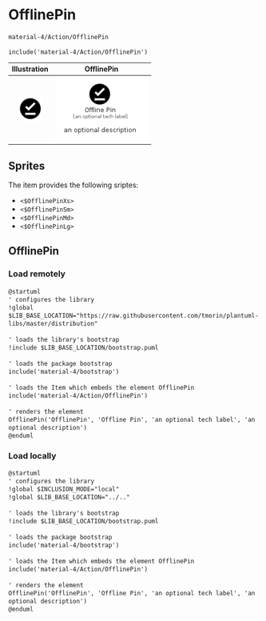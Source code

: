 # OfflinePin


```text
material-4/Action/OfflinePin
```

```text
include('material-4/Action/OfflinePin')
```



| Illustration | OfflinePin |
| :---: | :---: |
| ![illustration for Illustration](../../material-4/Action/OfflinePin.png) | ![illustration for OfflinePin](../../material-4/Action/OfflinePin.Local.png) |



## Sprites
The item provides the following sriptes:

- `<$OfflinePinXs>`
- `<$OfflinePinSm>`
- `<$OfflinePinMd>`
- `<$OfflinePinLg>`





## OfflinePin

### Load remotely
```plantuml
@startuml
' configures the library
!global $LIB_BASE_LOCATION="https://raw.githubusercontent.com/tmorin/plantuml-libs/master/distribution"

' loads the library's bootstrap
!include $LIB_BASE_LOCATION/bootstrap.puml

' loads the package bootstrap
include('material-4/bootstrap')

' loads the Item which embeds the element OfflinePin
include('material-4/Action/OfflinePin')

' renders the element
OfflinePin('OfflinePin', 'Offline Pin', 'an optional tech label', 'an optional description')
@enduml
```

### Load locally
```plantuml
@startuml
' configures the library
!global $INCLUSION_MODE="local"
!global $LIB_BASE_LOCATION="../.."

' loads the library's bootstrap
!include $LIB_BASE_LOCATION/bootstrap.puml

' loads the package bootstrap
include('material-4/bootstrap')

' loads the Item which embeds the element OfflinePin
include('material-4/Action/OfflinePin')

' renders the element
OfflinePin('OfflinePin', 'Offline Pin', 'an optional tech label', 'an optional description')
@enduml
```

